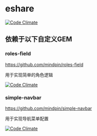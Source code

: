eshare
======

[![Code Climate](https://codeclimate.com/github/mindpin/eshare.png)](https://codeclimate.com/github/mindpin/eshare)


## 依赖于以下自定义GEM

### roles-field

https://github.com/mindpin/roles-field

用于实现简单的角色逻辑

[![Code Climate](https://codeclimate.com/github/mindpin/roles-field.png)](https://codeclimate.com/github/mindpin/roles-field)

### simple-navbar

https://github.com/mindpin/simple-navbar

用于实现导航菜单配置

[![Code Climate](https://codeclimate.com/github/mindpin/simple-navbar.png)](https://codeclimate.com/github/mindpin/simple-navbar)